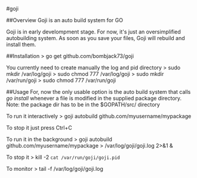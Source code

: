 #goji

##Overview
Goji is an auto build system for GO

Goji is in early develompment stage.
For now, it's just an oversimplified autobuilding system.
As soon as you save your files, Goji will rebuild and install them.

##Installation
    > go get github.com/bombjack73/goji

You currently need to create manually the log and pid directory
    > sudo mkdir /var/log/goji
    > sudo chmod 777 /var/log/goji
    > sudo mkdir /var/run/goji
    > sudo chmod 777 /var/run/goji
    
##Usage
For, now the only usable option is the auto build system that calls *go install* whenever a file is modified in the supplied package directory.
Note: the package dir has to be in the $GOPATH/src/ directory

To run it interactively
    > goji autobuild github.com/myusername/mypackage

To stop it just press Ctrl+C

To run it in the background
    > goji autobuild github.com/myusername/mypackage > /var/log/goji/goji.log 2>&1 &

To stop it
    > kill -2 `cat /var/run/goji/goji.pid`
    
To monitor
    > tail -f /var/log/goji/goji.log
    